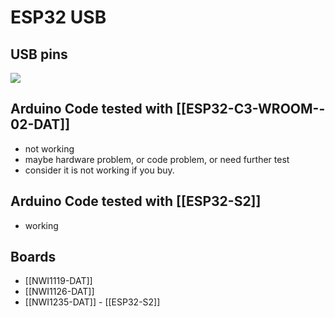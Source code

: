 

# ESP32 USB

## USB pins 

![](40-51-15-19-07-2023.png)


## Arduino Code tested with [[ESP32-­C3-­WROOM-­02-DAT]] 
- not working
- maybe hardware problem, or code problem, or need further test
- consider it is not working if you buy.



## Arduino Code tested with [[ESP32-S2]] 
- working


## Boards 

- [[NWI1119-DAT]]
- [[NWI1126-DAT]]
- [[NWI1235-DAT]] - [[ESP32-S2]]

